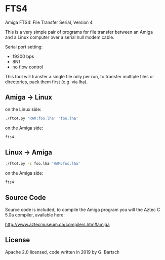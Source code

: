 # FTS4
Amiga FTS4: File Transfer Serial, Version 4

This is a very simple pair of programs for file transfer between an Amiga and a Linux computer over a serial null modem cable.

Serial port setting:
* 19200 bps
* 8N1
* no flow control

This tool will transfer a single file only per run, to transfer multiple files or directories, pack them first (e.g. via lha).

## Amiga -> Linux 

on the Linux side:

```bash
./ftc4.py 'RAM:foo.lha' 'foo.lha'
```

on the Amiga side:

```bash
fts4
```

## Linux -> Amiga

```bash
./ftc4.py -s foo.lha 'RAM:foo.lha'
```

on the Amiga side:

```bash
fts4
```

## Source Code

Source code is included, to compile the Amiga program you will the Aztec C 5.0a compiler, available here:

http://www.aztecmuseum.ca/compilers.htm#amiga

## License

Apache 2.0 licensed, code written in 2019 by G. Bartsch



